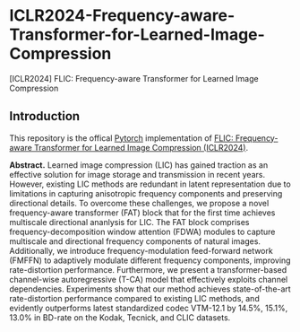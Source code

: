 # ICLR2024-Frequency-aware-Transformer-for-Learned-Image-Compression
[ICLR2024] FLIC: Frequency-aware Transformer for Learned Image Compression

## Introduction
This repository is the offical [Pytorch](https://pytorch.org/) implementation of [FLIC: Frequency-aware Transformer for Learned Image Compression (ICLR2024)](https://openreview.net/forum?id=HKGQDDTuvZ). 

**Abstract.**
Learned image compression (LIC) has gained traction as an effective solution for image storage and transmission in recent years. However, existing LIC methods are redundant in latent representation due to limitations in capturing anisotropic frequency components and preserving directional details. To overcome these challenges, we propose a novel frequency-aware transformer (FAT) block that for the first time achieves multiscale directional ananlysis for LIC. The FAT block comprises frequency-decomposition window attention (FDWA) modules to capture multiscale and directional frequency components of natural images. Additionally, we introduce frequency-modulation feed-forward network (FMFFN) to adaptively modulate different frequency components, improving rate-distortion performance. Furthermore, we present a transformer-based channel-wise autoregressive (T-CA) model that effectively exploits channel dependencies. Experiments show that our method achieves state-of-the-art rate-distortion performance compared to existing LIC methods, and evidently outperforms latest standardized codec VTM-12.1 by 14.5%, 15.1%, 13.0% in BD-rate on the Kodak, Tecnick, and CLIC datasets.


